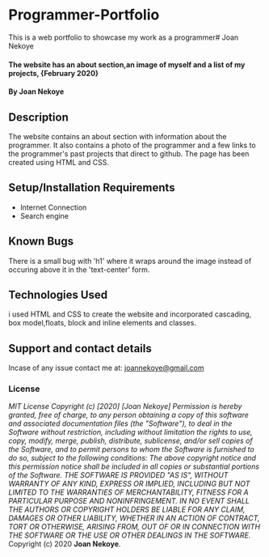# Programmer-Portfolio
This is a web portfolio to showcase my work as a programmer# Joan Nekoye
#### The website has an about section,an image of myself and a list of my projects, {February 2020}
#### By **Joan Nekoye**
## Description
The website contains an about section with information about the programmer. It also contains a photo of the programmer and a few links to the programmer's past projects that direct to github. The page has been created using HTML and CSS.                                                                                                                                                                                                                                                                                                         
## Setup/Installation Requirements
* Internet Connection
* Search engine


## Known Bugs
There is a small bug with 'h1' where it wraps around the image instead of occuring above it in the 'text-center' form.
## Technologies Used
i used HTML and CSS to create the website and incorporated cascading, box model,floats, block and inline elements and classes.
## Support and contact details
Incase of any issue contact me at: joannekoye@gmail.com
### License
*MIT License
Copyright (c) [2020] [Joan Nekoye]
Permission is hereby granted, free of charge, to any person obtaining a copy
of this software and associated documentation files (the "Software"), to deal
in the Software without restriction, including without limitation the rights
to use, copy, modify, merge, publish, distribute, sublicense, and/or sell
copies of the Software, and to permit persons to whom the Software is
furnished to do so, subject to the following conditions:
The above copyright notice and this permission notice shall be included in all
copies or substantial portions of the Software.
THE SOFTWARE IS PROVIDED "AS IS", WITHOUT WARRANTY OF ANY KIND, EXPRESS OR
IMPLIED, INCLUDING BUT NOT LIMITED TO THE WARRANTIES OF MERCHANTABILITY,
FITNESS FOR A PARTICULAR PURPOSE AND NONINFRINGEMENT. IN NO EVENT SHALL THE
AUTHORS OR COPYRIGHT HOLDERS BE LIABLE FOR ANY CLAIM, DAMAGES OR OTHER
LIABILITY, WHETHER IN AN ACTION OF CONTRACT, TORT OR OTHERWISE, ARISING FROM,
OUT OF OR IN CONNECTION WITH THE SOFTWARE OR THE USE OR OTHER DEALINGS IN THE
SOFTWARE.*
Copyright (c) 2020 **Joan Nekoye**.
